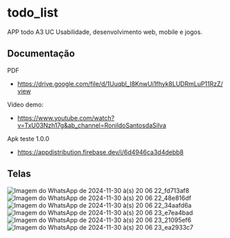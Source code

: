 # todo_list
APP todo A3 UC Usabilidade, desenvolvimento web, mobile e jogos.

## Documentação

PDF
- https://drive.google.com/file/d/1UuqbI_I8KnwUi1fhyk8LUDRmLuP11RzZ/view
  
Vídeo demo:
- https://www.youtube.com/watch?v=TxU03Nzh17g&ab_channel=RonildoSantosdaSilva
  
Apk teste 1.0.0
- https://appdistribution.firebase.dev/i/6d4946ca3d4debb8 



## Telas



![Imagem do WhatsApp de 2024-11-30 à(s) 20 06 22_fd713af8](https://github.com/user-attachments/assets/55048b5b-34ac-44c3-b7ef-e9461919b6d7)
![Imagem do WhatsApp de 2024-11-30 à(s) 20 06 22_48e816df](https://github.com/user-attachments/assets/9014943b-4957-4ae4-b534-dfcf9b791006)
![Imagem do WhatsApp de 2024-11-30 à(s) 20 06 22_34aafd6a](https://github.com/user-attachments/assets/02b625b3-9b26-4387-b8cc-dc8725fbe226)
![Imagem do WhatsApp de 2024-11-30 à(s) 20 06 23_e7ea4bad](https://github.com/user-attachments/assets/1cbb8053-0d74-440d-89bf-4b784035cbb1)
![Imagem do WhatsApp de 2024-11-30 à(s) 20 06 23_21095ef6](https://github.com/user-attachments/assets/6e20d958-e7b0-48fa-9d1c-6869a868df7c)
![Imagem do WhatsApp de 2024-11-30 à(s) 20 06 23_ea2933c7](https://github.com/user-attachments/assets/5525da53-6e44-4a4a-8341-7fa5bb9e17e2)

